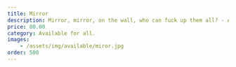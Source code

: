 ```yaml
---
title: Mirror
description: Mirror, mirror, on the wall, who can fuck up them all? - Asked Prince Charming, not from a fairytale, but from a world drenched in blood, scars and pain.  
price: 80.00
category: Available for all.
images: 
    - /assets/img/available/miror.jpg
order: 500
---
```

